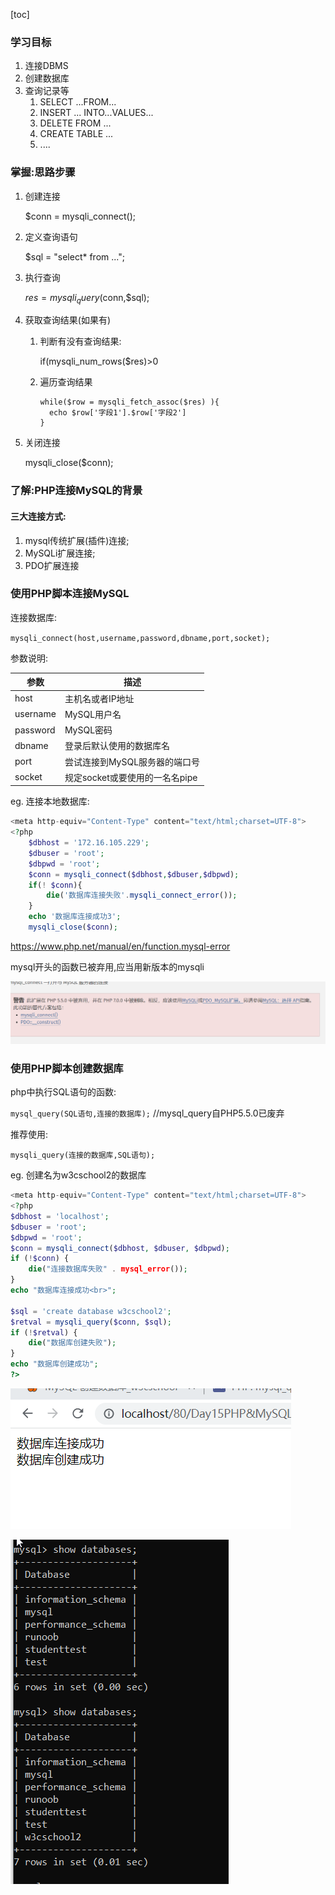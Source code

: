 [toc]

### 学习目标

1. 连接DBMS
2. 创建数据库
3. 查询记录等
   1. SELECT ...FROM...
   2. INSERT ... INTO...VALUES...
   3. DELETE FROM ...
   4. CREATE TABLE ...
   5. ....

### 掌握:思路步骤

1. 创建连接

   $conn = mysqli_connect();

2. 定义查询语句

   $sql = "select* from ...";

3. 执行查询

   $res = mysqli_query($conn,$sql);

4. 获取查询结果(如果有)

   1. 判断有没有查询结果:

      if(mysqli_num_rows($res)>0

   2. 遍历查询结果

      ```mysql
      while($row = mysqli_fetch_assoc($res) ){
      	echo $row['字段1'].$row['字段2']
      }
      ```

      

5. 关闭连接

   mysqli_close($conn);

### 了解:PHP连接MySQL的背景

#### 三大连接方式:

1. mysql传统扩展(插件)连接;
2. MySQLi扩展连接;
3. PDO扩展连接



### 使用PHP脚本连接MySQL

连接数据库:

`mysqli_connect(host,username,password,dbname,port,socket);`

参数说明:

| 参数     | 描述                           |
| -------- | ------------------------------ |
| host     | 主机名或者IP地址               |
| username | MySQL用户名                    |
| password | MySQL密码                      |
| dbname   | 登录后默认使用的数据库名       |
| port     | 尝试连接到MySQL服务器的端口号  |
| socket   | 规定socket或要使用的一名名pipe |

eg. 连接本地数据库:

```php
<meta http-equiv="Content-Type" content="text/html;charset=UTF-8">
<?php
    $dbhost = '172.16.105.229';
    $dbuser = 'root';
    $dbpwd = 'root';
    $conn = mysqli_connect($dbhost,$dbuser,$dbpwd);
    if(! $conn){
        die('数据库连接失败'.mysqli_connect_error());
    }
    echo '数据库连接成功3';
    mysqli_close($conn);
```

https://www.php.net/manual/en/function.mysql-error

mysql开头的函数已被弃用,应当用新版本的mysqli

![image-20220815200509887](PHP操作MySQL.assets/image-20220815200509887.png)



### 使用PHP脚本创建数据库

php中执行SQL语句的函数:

`mysql_query(SQL语句,连接的数据库);`       //mysql_query自PHP5.5.0已废弃

推荐使用:

`mysqli_query(连接的数据库,SQL语句);`

eg. 创建名为w3cschool2的数据库

```php
<meta http-equiv="Content-Type" content="text/html;charset=UTF-8">
<?php
$dbhost = 'localhost';
$dbuser = 'root';
$dbpwd = 'root';
$conn = mysqli_connect($dbhost, $dbuser, $dbpwd);
if (!$conn) {
    die("连接数据库失败" . mysql_error());
}
echo "数据库连接成功<br>";

$sql = 'create database w3cschool2';
$retval = mysqli_query($conn, $sql);
if (!$retval) {
    die("数据库创建失败");
}
echo "数据库创建成功";
?>
```

![image-20220815220309257](image-20220815220309257.png)



![image-20220815220332748](PHP操作MySQL.assets/image-20220815220332748.png)





